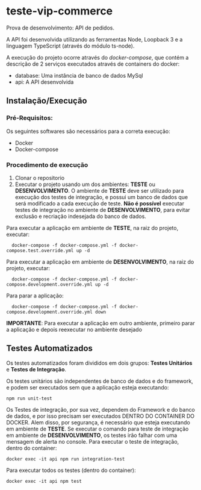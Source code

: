 # teste-vip-commerce
Prova de desenvolvimento: API de pedidos.

A API foi desenvolvida utilizando as ferramentas Node, Loopback 3 e a linguagem TypeScript (através do módulo ts-node).

A execução do projeto ocorre através do *docker-compose*, que contém a descrição de 2 serviços executados através de containers do docker:

* database: Uma instância de banco de dados MySql
* api: A API desenvolvida

## Instalação/Execução

### Pré-Requisitos: 

Os seguintes softwares são necessários para a correta execução:

* Docker
* Docker-compose

### Procedimento de execução

1. Clonar o repositorio
2. Executar o projeto usando um dos ambientes: **TESTE** ou **DESENVOLVIMENTO**. O ambiente de **TESTE** deve ser utilizado para execução dos testes de integração, e possui um banco de dados que será modificado a cada execução de teste. **Não é possível** executar testes de integração no ambiente de **DESENVOLVIMENTO**, para evitar exclusão e recriação indesejada do banco de dados.

Para executar a aplicação em ambiente de **TESTE**, na raiz do projeto, executar:

```
  docker-compose -f docker-compose.yml -f docker-compose.test.override.yml up -d
```
Para executar a aplicação em ambiente de **DESENVOLVIMENTO**, na raiz do projeto, executar:

```
  docker-compose -f docker-compose.yml -f docker-compose.development.override.yml up -d
```

Para parar a aplicação:

```
  docker-compose -f docker-compose.yml -f docker-compose.development.override.yml down
```

**IMPORTANTE**: Para executar a aplicação em outro ambiente, primeiro parar a aplicação e depois reexecutar no ambiente desejado


## Testes Automatizados

Os testes automatizados foram divididos em dois grupos: **Testes Unitários** e **Testes de Integração**.

Os testes unitários são independentes de banco de dados e do framework, e podem ser executados sem que a aplicação esteja executando:

```
npm run unit-test
```

Os Testes de integração, por sua vez, dependem do Framework e do banco de dados, e por isso precisam ser executados DENTRO DO CONTAINER DO DOCKER. Alem disso, por segurança, é necessário que esteja executando em ambiente de **TESTE**. Se executar o comando para teste de integração em ambiente de **DESENVOLVIMENTO**, os testes irão falhar com uma mensagem de alerta no console.
Para executar o teste de integração, dentro do container:

```
docker exec -it api npm run integration-test
```

Para executar todos os testes (dentro do container):

```
docker exec -it api npm test
```
